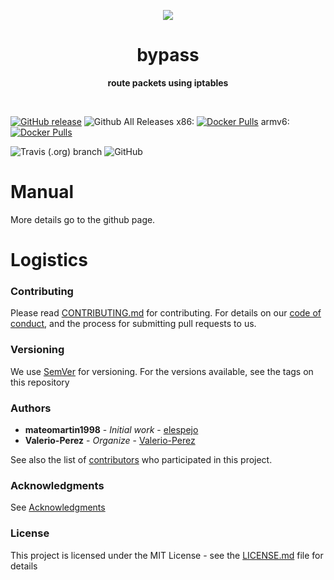 <p align="center">
  <img src="https://www.lucidchart.com/publicSegments/view/e989f28a-2be0-4032-b578-8e0e05b3e7b7/image.png">
</p>

<h1 align="center"> bypass </h1>
<p align="center">
  <b >route packets using iptables</b>
</p>
<br>

[![GitHub release](https://img.shields.io/github/release/elespejo/bypass.svg)](https://github.com/elespejo/bypass/releases)
![Github All Releases](https://img.shields.io/github/downloads/elespejo/bypass/total.svg)
x86: [![Docker Pulls](https://img.shields.io/docker/pulls/elespejo/bypass-x86.svg)](https://hub.docker.com/r/elespejo/bypass-x86/tags/)
armv6: [![Docker Pulls](https://img.shields.io/docker/pulls/elespejo/bypass-x86.svg)](https://hub.docker.com/r/elespejo/bypass-armv6/tags/)

![Travis (.org) branch](https://img.shields.io/travis/elespejo/bypass/BRANCH.svg)
![GitHub](https://img.shields.io/github/license/elespejo/bypass.svg)

# Manual
More details go to the github page.


# Logistics

### Contributing

Please read [CONTRIBUTING.md](https://github.com/elespejo/bypass/blob/master/.github/CONTRIBUTING.md) for contributing.
For details on our [code of conduct](https://github.com/elespejo/bypass/blob/master/.github/CODE_OF_CONDUCT.md), and the process for submitting pull requests to us.

### Versioning

We use [SemVer](http://semver.org/) for versioning. For the versions available, see the tags on this repository

### Authors

* **mateomartin1998** - *Initial work* - [elespejo](https://github.com/mateomartin)
* **Valerio-Perez** - *Organize* - [Valerio-Perez](https://github.com/Valerio-Perez)

See also the list of [contributors](https://github.com/elespejo/bypass/graphs/contributors) who participated in this project.

### Acknowledgments

See [Acknowledgments](https://github.com/elespejo/bypass/blob/master/.github/ACKNOWLEDGMENTS.md)


### License

This project is licensed under the MIT License - see the [LICENSE.md](https://github.com/elespejo/bypass/blob/master/LICENSE.md) file for details

